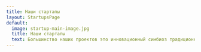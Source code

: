 ```yaml
---
title: Наши стартапы
layout: StartupsPage
default:
  image: startup-main-image.jpg
  title: Наши стартапы
  text: Большинство наших проектов это инновационный симбиоз традиционного бизнеса и цифровых технологий. Мы поддерживаем предпринимателей, которые стремятся решить реальные проблемы людей и бизнесов. В создании наших цифровых продуктов мы используем только самые актуальные технологии и языки программирования. Мы первая студия в Казахстане, которая занимается одновременно продуктами в сфере мобильных приложений, адаптивных веб-сайтов, виртуальной реальности и искусственного интеллекта.
---
```

